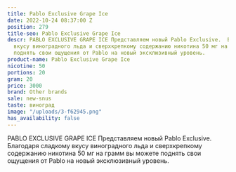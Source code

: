 ```yaml
---
title: Pablo Exclusive Grape Ice
date: 2022-10-24 08:37:00 Z
position: 279
title-seo: Pablo Exclusive Grape Ice
descr: PABLO EXCLUSIVE GRAPE ICE Представляем новый Pablo Exclusive.  Благодаря сладкому
  вкусу виноградного льда и сверхкрепкому содержанию никотина 50 мг на грамм вы можете
  поднять свои ощущения от Pablo на новый эксклюзивный уровень.
product-name: Pablo Exclusive Grape Ice
nicotine: 50
portions: 20
gram: 20
price: 3000
brand: Other brands
sale: new-snus
taste: виноград
image: "/uploads/3-f62945.png"
has_availability: false
---
```


PABLO EXCLUSIVE GRAPE ICE Представляем новый Pablo Exclusive.  Благодаря сладкому вкусу виноградного льда и сверхкрепкому содержанию никотина 50 мг на грамм вы можете поднять свои ощущения от Pablo на новый эксклюзивный уровень.